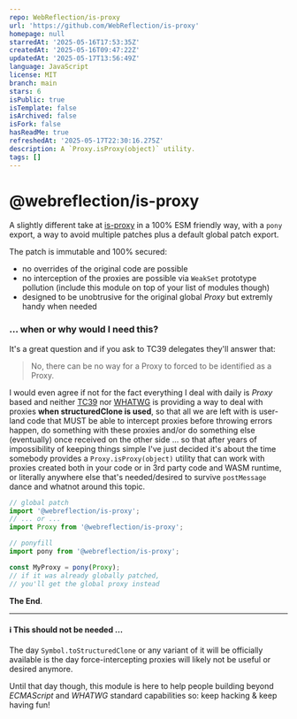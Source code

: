 ```yaml
---
repo: WebReflection/is-proxy
url: 'https://github.com/WebReflection/is-proxy'
homepage: null
starredAt: '2025-05-16T17:53:35Z'
createdAt: '2025-05-16T09:47:22Z'
updatedAt: '2025-05-17T13:56:49Z'
language: JavaScript
license: MIT
branch: main
stars: 6
isPublic: true
isTemplate: false
isArchived: false
isFork: false
hasReadMe: true
refreshedAt: '2025-05-17T22:30:16.275Z'
description: A `Proxy.isProxy(object)` utility.
tags: []
---
```


# @webreflection/is-proxy

A slightly different take at [is-proxy](https://www.npmjs.com/package/is-proxy) in a 100% ESM friendly way, with a `pony` export, a way to avoid multiple patches plus a default global patch export.

The patch is immutable and 100% secured:

  * no overrides of the original code are possible
  * no interception of the proxies are possible via `WeakSet` prototype pollution (include this module on top of your list of modules though)
  * designed to be unobtrusive for the original global *Proxy* but extremly handy when needed

### ... when or why would I need this?

It's a great question and if you ask to TC39 delegates they'll answer that:

> No, there can be no way for a Proxy to forced to be identified as a Proxy.

I would even agree if not for the fact everything I deal with daily is *Proxy* based and neither [TC39](https://es.discourse.group/t/symbol-clone-to-ease-out-structuredclone-implicit-conversion/2035) nor [WHATWG](https://github.com/whatwg/html/issues/7428) is providing a way to deal with proxies **when structuredClone is used**, so that all we are left with is user-land code that MUST be able to intercept proxies before throwing errors happen, do something with these proxies and/or do something else (eventually) once received on the other side ... so that after years of impossibility of keeping things simple I've just decided it's about the time somebody provides a `Proxy.isProxy(object)` utility that can work with proxies created both in your code or in 3rd party code and WASM runtime, or literally anywhere else that's needed/desired to survive `postMessage` dance and whatnot around this topic.

```js
// global patch
import '@webreflection/is-proxy';
// ... or ...
import Proxy from '@webreflection/is-proxy';

// ponyfill
import pony from '@webreflection/is-proxy';

const MyProxy = pony(Proxy);
// if it was already globally patched,
// you'll get the global proxy instead
```

**The End**.

- - -

#### ℹ️ This should not be needed ...

The day `Symbol.toStructuredClone` or any variant of it will be officially available is the day force-intercepting proxies will likely not be useful or desired anymore.

Until that day though, this module is here to help people building beyond *ECMAScript* and *WHATWG* standard capabilities so: keep hacking & keep having fun!
